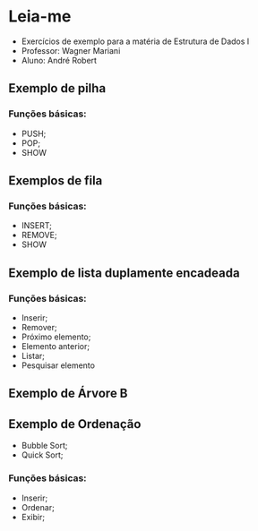 # Leia-me

* Exercícios de exemplo para a matéria de Estrutura de Dados I
* Professor: Wagner Mariani
* Aluno: André Robert

## Exemplo de pilha

### Funções básicas:
* PUSH;
* POP;
* SHOW

## Exemplos de fila

### Funções básicas:

* INSERT;
* REMOVE;
* SHOW


## Exemplo de lista duplamente encadeada
### Funções básicas:
* Inserir;
* Remover;
* Próximo elemento;
* Elemento anterior;
* Listar;
* Pesquisar elemento

## Exemplo de Árvore B



## Exemplo de Ordenação

* Bubble Sort;
* Quick Sort;

### Funções básicas:
* Inserir;
* Ordenar;
* Exibir;

